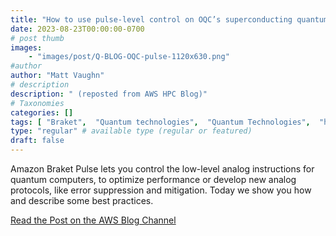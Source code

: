 ```yaml
---
title: "How to use pulse-level control on OQC’s superconducting quantum computer"
date: 2023-08-23T00:00:00-0700
# post thumb
images:
    - "images/post/Q-BLOG-OQC-pulse-1120x630.png"
#author
author: "Matt Vaughn"
# description
description: " (reposted from AWS HPC Blog)"
# Taxonomies
categories: []
tags: [ "Braket",  "Quantum technologies",  "Quantum Technologies",  "hpcblog", ]
type: "regular" # available type (regular or featured)
draft: false
---
```


Amazon Braket Pulse lets you control the low-level analog instructions for quantum computers, to optimize performance or develop new analog protocols, like error suppression and mitigation. Today we show you how and describe some best practices.

<a href="https://aws.amazon.com/blogs/quantum-computing/how-to-use-pulse-level-control-on-oqcs-superconducting-quantum-computer/" class="btn btn-primary btn-lg active" role="button" aria-pressed="true" style="margin-top: 8px;">Read the Post on the AWS Blog Channel</a>